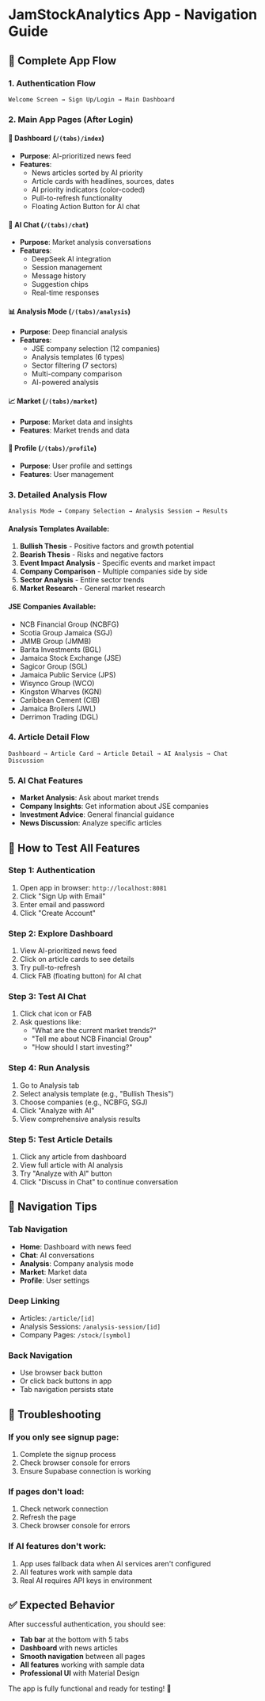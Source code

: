 # JamStockAnalytics App - Navigation Guide

## 🚀 **Complete App Flow**

### **1. Authentication Flow**
```
Welcome Screen → Sign Up/Login → Main Dashboard
```

### **2. Main App Pages (After Login)**

#### **📱 Dashboard** (`/(tabs)/index`)
- **Purpose**: AI-prioritized news feed
- **Features**: 
  - News articles sorted by AI priority
  - Article cards with headlines, sources, dates
  - AI priority indicators (color-coded)
  - Pull-to-refresh functionality
  - Floating Action Button for AI chat

#### **💬 AI Chat** (`/(tabs)/chat`)
- **Purpose**: Market analysis conversations
- **Features**:
  - DeepSeek AI integration
  - Session management
  - Message history
  - Suggestion chips
  - Real-time responses

#### **📊 Analysis Mode** (`/(tabs)/analysis`)
- **Purpose**: Deep financial analysis
- **Features**:
  - JSE company selection (12 companies)
  - Analysis templates (6 types)
  - Sector filtering (7 sectors)
  - Multi-company comparison
  - AI-powered analysis

#### **📈 Market** (`/(tabs)/market`)
- **Purpose**: Market data and insights
- **Features**: Market trends and data

#### **👤 Profile** (`/(tabs)/profile`)
- **Purpose**: User profile and settings
- **Features**: User management

### **3. Detailed Analysis Flow**
```
Analysis Mode → Company Selection → Analysis Session → Results
```

#### **Analysis Templates Available:**
1. **Bullish Thesis** - Positive factors and growth potential
2. **Bearish Thesis** - Risks and negative factors
3. **Event Impact Analysis** - Specific events and market impact
4. **Company Comparison** - Multiple companies side by side
5. **Sector Analysis** - Entire sector trends
6. **Market Research** - General market research

#### **JSE Companies Available:**
- NCB Financial Group (NCBFG)
- Scotia Group Jamaica (SGJ)
- JMMB Group (JMMB)
- Barita Investments (BGL)
- Jamaica Stock Exchange (JSE)
- Sagicor Group (SGL)
- Jamaica Public Service (JPS)
- Wisynco Group (WCO)
- Kingston Wharves (KGN)
- Caribbean Cement (CIB)
- Jamaica Broilers (JWL)
- Derrimon Trading (DGL)

### **4. Article Detail Flow**
```
Dashboard → Article Card → Article Detail → AI Analysis → Chat Discussion
```

### **5. AI Chat Features**
- **Market Analysis**: Ask about market trends
- **Company Insights**: Get information about JSE companies
- **Investment Advice**: General financial guidance
- **News Discussion**: Analyze specific articles

## 🎯 **How to Test All Features**

### **Step 1: Authentication**
1. Open app in browser: `http://localhost:8081`
2. Click "Sign Up with Email"
3. Enter email and password
4. Click "Create Account"

### **Step 2: Explore Dashboard**
1. View AI-prioritized news feed
2. Click on article cards to see details
3. Try pull-to-refresh
4. Click FAB (floating button) for AI chat

### **Step 3: Test AI Chat**
1. Click chat icon or FAB
2. Ask questions like:
   - "What are the current market trends?"
   - "Tell me about NCB Financial Group"
   - "How should I start investing?"

### **Step 4: Run Analysis**
1. Go to Analysis tab
2. Select analysis template (e.g., "Bullish Thesis")
3. Choose companies (e.g., NCBFG, SGJ)
4. Click "Analyze with AI"
5. View comprehensive analysis results

### **Step 5: Test Article Details**
1. Click any article from dashboard
2. View full article with AI analysis
3. Try "Analyze with AI" button
4. Click "Discuss in Chat" to continue conversation

## 🔧 **Navigation Tips**

### **Tab Navigation**
- **Home**: Dashboard with news feed
- **Chat**: AI conversations
- **Analysis**: Company analysis mode
- **Market**: Market data
- **Profile**: User settings

### **Deep Linking**
- Articles: `/article/[id]`
- Analysis Sessions: `/analysis-session/[id]`
- Company Pages: `/stock/[symbol]`

### **Back Navigation**
- Use browser back button
- Or click back buttons in app
- Tab navigation persists state

## 🚨 **Troubleshooting**

### **If you only see signup page:**
1. Complete the signup process
2. Check browser console for errors
3. Ensure Supabase connection is working

### **If pages don't load:**
1. Check network connection
2. Refresh the page
3. Check browser console for errors

### **If AI features don't work:**
1. App uses fallback data when AI services aren't configured
2. All features work with sample data
3. Real AI requires API keys in environment

## ✅ **Expected Behavior**

After successful authentication, you should see:
- **Tab bar** at the bottom with 5 tabs
- **Dashboard** with news articles
- **Smooth navigation** between all pages
- **All features** working with sample data
- **Professional UI** with Material Design

The app is fully functional and ready for testing! 🚀
